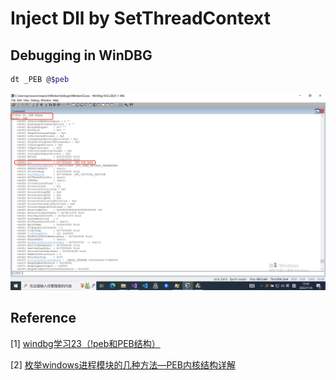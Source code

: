 # Inject Dll by SetThreadContext

## Debugging in WinDBG

```bash
dt _PEB @$peb
```
![](1.png)

## Reference

[1] [windbg学习23（!peb和PEB结构）](http://t.zoukankan.com/hgy413-p-3693439.html)

[2] [枚举windows进程模块的几种方法—PEB内核结构详解](https://blog.csdn.net/kongguoqing791025/article/details/121408205)